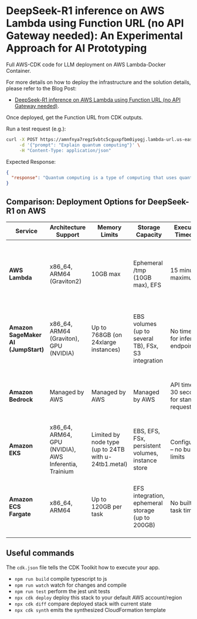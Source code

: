 # DeepSeek-R1 inference on AWS Lambda using Function URL (no API Gateway needed): An Experimental Approach for AI Prototyping

Full AWS-CDK code for LLM deployment on AWS Lambda-Docker Container.

For more details on how to deploy the infrastructure and the solution details, please refer to the Blog Post:
* [DeepSeek-R1 inference on AWS Lambda using Function URL (no API Gateway needed)](https://vivek-aws.medium.com/deepseek-r1-inference-on-aws-lambda-using-function-url-no-api-gateway-needed-4d4e4d183164).

Once deployed, get the Function URL from CDK outputs.

Run a test request (e.g.):

```bash
curl -X POST https://amnfnya7regz5vbtc5cguxpfbm0iyogj.lambda-url.us-east-1.on.aws/ \
     -d '{"prompt": "Explain quantum computing"}' \
     -H "Content-Type: application/json"
```

Expected Response:

```json
{
  "response": "Quantum computing is a type of computing that uses quantum bits..."
}
```

## Comparison: Deployment Options for DeepSeek-R1 on AWS

| **Service**                 | **Architecture Support** | **Memory Limits**               | **Storage Capacity**                               | **Execution Timeouts**                          | **Cost Model**                                                         | **Scaling Capabilities**                                                   | **Cold Start Impact**                           | **Infrastructure Management**          | **Model Updates**                             | **Integration Capabilities**                                                   | **Ideal Use Cases**                                                                 |
|-----------------------------|-------------------------|--------------------------------|--------------------------------------------------|-------------------------------------------------|------------------------------------------------------------------------|----------------------------------------------------------------------------------|------------------------------------------------|--------------------------------------|--------------------------------------------|----------------------------------------------------------------------------------|--------------------------------------------------------------------------------------|
| **AWS Lambda**              | x86_64, ARM64 (Graviton2) | 10GB max                      | Ephemeral /tmp (10GB max), EFS                   | 15 minutes maximum                              | Pay-per-invocation + compute duration (GB-seconds)                   | Automatic scaling to account limits; Provisioned Concurrency option            | Significant for large containers               | Minimal (serverless)                  | Redeployment required                       | Native with API Gateway, Function URL, CloudWatch, S3, DynamoDB, etc               | Development, prototyping, low-traffic inference endpoints                            |
| **Amazon SageMaker AI (JumpStart)** | x86_64, ARM64 (Graviton), GPU (NVIDIA) | Up to 768GB (on 24xlarge instances) | EBS volumes (up to several TB), FSx, S3 integration | No timeout for inference endpoints              | Hourly instance rates + storage costs; Savings Plans available                  | Auto-scaling based on invocations or custom metrics; Multi-model endpoints       | Minimal with persistent endpoints              | Medium (managed inference)            | Built-in model versioning and staging       | Deep integration with AWS ML services, including EFA for HPC                        | Production ML workloads, high-throughput inference, regulated environments          |
| **Amazon Bedrock**          | Managed by AWS          | Managed by AWS                | Managed by AWS                                  | API timeout: 30 seconds for standard requests | Pay-per-token pricing (input/output tokens)                          | Transparent, fully-managed scaling                                       | None (always available)                        | None (fully managed)                  | Automatic updates by AWS                   | Native with all AWS services; Guardrails for content filtering                      | Enterprise applications, content generation, customer-facing applications          |
| **Amazon EKS**              | x86_64, ARM64, GPU (NVIDIA), AWS Inferentia, Trainium | Limited by node type (up to 24TB with u-24tb1.metal) | EBS, EFS, FSx, persistent volumes, instance store | Configurable – no built-in limits              | EC2/Fargate costs + $0.10/hour per cluster                           | HPA/VPA/Cluster Autoscaler/Karpenter; Complex scaling strategies                 | Depends on warm pool configuration            | High (Kubernetes expertise required)  | CI/CD / GitOps pipelines can be used       | Native integration with numerous AWS services                                      | Complex ML pipelines, multi-model serving, custom scaling requirements             |
| **Amazon ECS Fargate**      | x86_64, ARM64          | Up to 120GB per task          | EFS integration, ephemeral storage (up to 200GB) | No built-in task timeout                        | vCPU and memory per second; Fargate Savings Plans available           | Service Auto Scaling based on CloudWatch metrics, target tracking, step scaling | Moderate (task startup time: 10–15 seconds)  | Low-Medium (container orchestration) | Task definition updates for new models      | Native integration with CloudWatch, ALB, VPC                                       | Mid-scale deployments, containerized applications with moderate resource needs     |


## Useful commands

The `cdk.json` file tells the CDK Toolkit how to execute your app.

* `npm run build`   compile typescript to js
* `npm run watch`   watch for changes and compile
* `npm run test`    perform the jest unit tests
* `npx cdk deploy`  deploy this stack to your default AWS account/region
* `npx cdk diff`    compare deployed stack with current state
* `npx cdk synth`   emits the synthesized CloudFormation template
